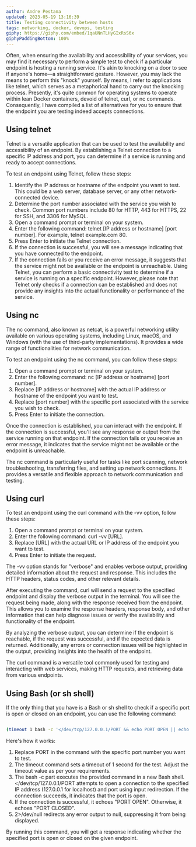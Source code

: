 ```yaml
---
author: Andre Pestana
updated: 2023-05-19 13:16:39
title: Testing connectivity between hosts
tags: networking, docker, devops, testing
giphy: https://giphy.com/embed/1qaUNnTLHyGIxRsS6x
giphyPaddingBottom: 100%
---
```


<!-- excerpt -->

Often, when ensuring the availability and accessibility of your services, you may find it necessary to perform a simple test to check if a particular endpoint is hosting a running service. It's akin to knocking on a door to see if anyone's home—a straightforward gesture. However, you may lack the means to perform this "knock" yourself. By means, I refer to applications like telnet, which serves as a metaphorical hand to carry out the knocking process. Presently, it's quite common for operating systems to operate within lean Docker containers, devoid of telnet, curl, or nc commands. Consequently, I have compiled a list of alternatives for you to ensure that the endpoint you are testing indeed accepts connections.

<!-- excerpt -->

## Using telnet

Telnet is a versatile application that can be used to test the availability and accessibility of an endpoint. By establishing a Telnet connection to a specific IP address and port, you can determine if a service is running and ready to accept connections.

To test an endpoint using Telnet, follow these steps:

1. Identify the IP address or hostname of the endpoint you want to test. This could be a web server, database server, or any other network-connected device.
2. Determine the port number associated with the service you wish to check. Common port numbers include 80 for HTTP, 443 for HTTPS, 22 for SSH, and 3306 for MySQL.
3. Open a command prompt or terminal on your system.
4. Enter the following command: telnet [IP address or hostname] [port number]. For example, telnet example.com 80.
5. Press Enter to initiate the Telnet connection.
6. If the connection is successful, you will see a message indicating that you have connected to the endpoint.
7. If the connection fails or you receive an error message, it suggests that the service might not be available or the endpoint is unreachable.
   Using Telnet, you can perform a basic connectivity test to determine if a service is running on a specific endpoint. However, please note that Telnet only checks if a connection can be established and does not provide any insights into the actual functionality or performance of the service.

## Using nc

The nc command, also known as netcat, is a powerful networking utility available on various operating systems, including Linux, macOS, and Windows (with the use of third-party implementations). It provides a wide range of functionalities for network communication.

To test an endpoint using the nc command, you can follow these steps:

1. Open a command prompt or terminal on your system.
2. Enter the following command: nc [IP address or hostname] [port number].
3. Replace [IP address or hostname] with the actual IP address or hostname of the endpoint you want to test.
4. Replace [port number] with the specific port associated with the service you wish to check.
5. Press Enter to initiate the connection.

Once the connection is established, you can interact with the endpoint. If the connection is successful, you'll see any response or output from the service running on that endpoint. If the connection fails or you receive an error message, it indicates that the service might not be available or the endpoint is unreachable.

The nc command is particularly useful for tasks like port scanning, network troubleshooting, transferring files, and setting up network connections. It provides a versatile and flexible approach to network communication and testing.

## Using curl

To test an endpoint using the curl command with the -vv option, follow these steps:

1. Open a command prompt or terminal on your system.
2. Enter the following command: curl -vv [URL].
3. Replace [URL] with the actual URL or IP address of the endpoint you want to test.
4. Press Enter to initiate the request.

The -vv option stands for "verbose" and enables verbose output, providing detailed information about the request and response. This includes the HTTP headers, status codes, and other relevant details.

After executing the command, curl will send a request to the specified endpoint and display the verbose output in the terminal. You will see the request being made, along with the response received from the endpoint. This allows you to examine the response headers, response body, and other information that can help diagnose issues or verify the availability and functionality of the endpoint.

By analyzing the verbose output, you can determine if the endpoint is reachable, if the request was successful, and if the expected data is returned. Additionally, any errors or connection issues will be highlighted in the output, providing insights into the health of the endpoint.

The curl command is a versatile tool commonly used for testing and interacting with web services, making HTTP requests, and retrieving data from various endpoints.

## Using Bash (or sh shell)

If the only thing that you have is a Bash or sh shell to check if a specific port is open or closed on an endpoint, you can use the following command:

```sh

(timeout 1 bash -c '</dev/tcp/127.0.0.1/PORT && echo PORT OPEN || echo PORT CLOSED') 2>/dev/null

```

Here's how it works:

1. Replace PORT in the command with the specific port number you want to test.
2. The timeout command sets a timeout of 1 second for the test. Adjust the timeout value as per your requirements.
3. The bash -c part executes the provided command in a new Bash shell.
   </dev/tcp/127.0.0.1/PORT attempts to open a connection to the specified IP address (127.0.0.1 for localhost) and port using input redirection. If the connection succeeds, it indicates that the port is open.
4. If the connection is successful, it echoes "PORT OPEN". Otherwise, it echoes "PORT CLOSED".
5. 2>/dev/null redirects any error output to null, suppressing it from being displayed.

By running this command, you will get a response indicating whether the specified port is open or closed on the given endpoint.

